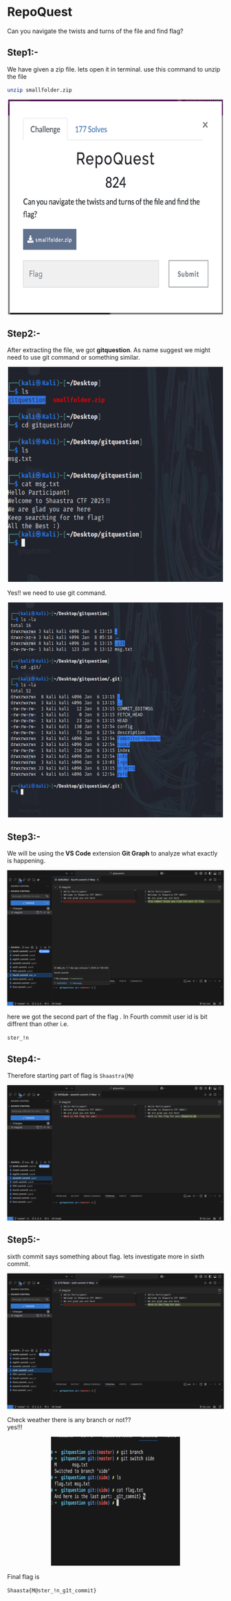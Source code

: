 # RepoQuest

Can you navigate the twists and turns of the file and find flag?

## Step1:-

We have given a zip file. lets open it in terminal.
use this command to unzip the file

```bash
unzip smallfolder.zip
```

<p align="center">
  <img src="image1.png" alt="Description" width="500" height="500">
</p>

## Step2:-

After extracting the file, we got <b>gitquestion</b>. As name suggest we might need to use git command or something similar.

<p align="center">
  <img src="image2.jpeg" alt="Description" width="500" height="500">
</p>
Yes!! we need to use git command.
<p align="center">
  <img src="image3.jpeg" alt="Description" width="500" height="500">
</p>

## Step3:-

We will be using the<b> VS Code</b> extension <b>Git Graph </b>to analyze what exactly is happening.<p align="center">
<img src="image4.png" alt="Description" >

</p>
here we got the second part of the flag . In Fourth commit user id is bit diffrent than other i.e.

`ster_!n`

## Step4:-

Therefore starting part of flag is `Shaastra{M@`

<p>
  <img src="image5.png" alt="Description" >
</p>

## Step5:-

sixth commit says something about flag. lets investigate more in sixth commit.

  <p><img src="image6.png" alt="Description" >
</p>
Check weather there is any branch or not??<br>
yes!!!
<p align="center">
  <img src="image7.png" alt="Description" width="300" height="300">
</p>
Final flag is

`Shaasta{M@ster_!n_g1t_commit}`
